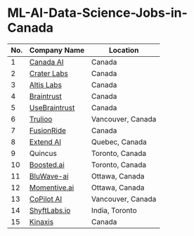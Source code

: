 # ML-AI-Data-Science-Jobs-in-Canada

| No. | Company Name | Location |
|-----|--------------|----------|
| 1   | [Canada AI](http://www.canada.ai/directory#) | Canada |
| 2   | [Crater Labs](https://craterlabs.io/) | Canada |
| 3   | [Altis Labs](https://www.altislabs.com/) | Canada |
| 4   | [Braintrust](https://www.usebraintrust.com/) | Canada |
| 5   | [UseBraintrust](http://usebraintrust.com) | Canada |
| 6   | [Trulioo](http://trulioo.com) | Vancouver, Canada |
| 7   | [FusionRide](http://fusionride.com) | Canada |
| 8   | [Extend AI](http://extend.ai) | Quebec, Canada |
| 9   | Quincus | Toronto, Canada |
| 10  | [Boosted.ai](http://Boosted.ai) | Toronto, Canada |
| 11  | [BluWave-ai](http://Bluwave-ai.com) | Ottawa, Canada |
| 12  | [Momentive.ai](http://Momentive.ai) | Ottawa, Canada |
| 13  | [CoPilot AI](http://copilotai.com) | Vancouver, Canada |
| 14  | [ShyftLabs.io](http://ShyftLabs.io) | India, Toronto |
| 15  | [Kinaxis](http://kinaxis.com/) | Canada |
